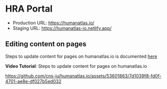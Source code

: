 # HRA Portal

* Production URL: https://humanatlas.io/
* Staging URL: https://humanatlas-io.netlify.app/

## Editing content on pages

Steps to update content for pages on humanatlas.io is documented [here](apps/human-atlas/docs/editing-pages.md)

**Video Tutorial**: Steps to update content for pages on humanatlas.io

https://github.com/cns-iu/humanatlas.io/assets/53601863/7d1039f8-fd0f-4701-ae8e-df027b5ed032

